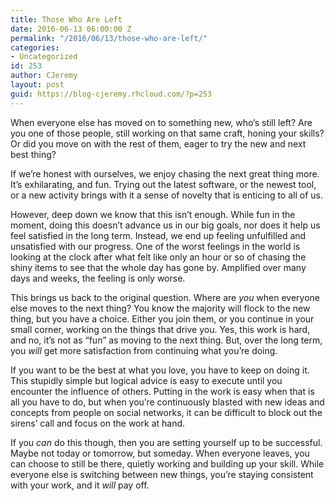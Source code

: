 ```yaml
---
title: Those Who Are Left
date: 2016-06-13 06:00:00 Z
permalink: "/2016/06/13/those-who-are-left/"
categories:
- Uncategorized
id: 253
author: CJeremy
layout: post
guid: https://blog-cjeremy.rhcloud.com/?p=253
---
```


When everyone else has moved on to something new, who&#8217;s still left? Are you one of those people, still working on that same craft, honing your skills? Or did you move on with the rest of them, eager to try the new and next best thing?

If we&#8217;re honest with ourselves, we enjoy chasing the next great thing more. It&#8217;s exhilarating, and fun. Trying out the latest software, or the newest tool, or a new activity brings with it a sense of novelty that is enticing to all of us.

However, deep down we know that this isn&#8217;t enough. While fun in the moment, doing this doesn&#8217;t advance us in our big goals, nor does it help us feel satisfied in the long term. Instead, we end up feeling unfulfilled and unsatisfied with our progress. One of the worst feelings in the world is looking at the clock after what felt like only an hour or so of chasing the shiny items to see that the whole day has gone by. Amplified over many days and weeks, the feeling is only worse.

This brings us back to the original question. Where are _you_ when everyone else moves to the next thing? You know the majority will flock to the new thing, but you have a choice. Either you join them, or you continue in your small corner, working on the things that drive you. Yes, this work is hard, and no, it&#8217;s not as &#8220;fun&#8221; as moving to the next thing. But, over the long term, you _will_ get more satisfaction from continuing what you&#8217;re doing.

If you want to be the best at what you love, you have to keep on doing it. This stupidly simple but logical advice is easy to execute until you encounter the influence of others. Putting in the work is easy when that is all you have to do, but when you&#8217;re continuously blasted with new ideas and concepts from people on social networks, it can be difficult to block out the sirens&#8217; call and focus on the work at hand.

If you _can_ do this though, then you are setting yourself up to be successful. Maybe not today or tomorrow, but someday. When everyone leaves, you can choose to still be there, quietly working and building up your skill. While everyone else is switching between new things, you&#8217;re staying consistent with your work, and it _will_ pay off.